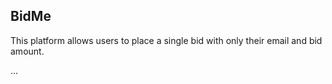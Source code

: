 ## BidMe

This platform allows users to place a single bid with only their email and bid amount.

...
